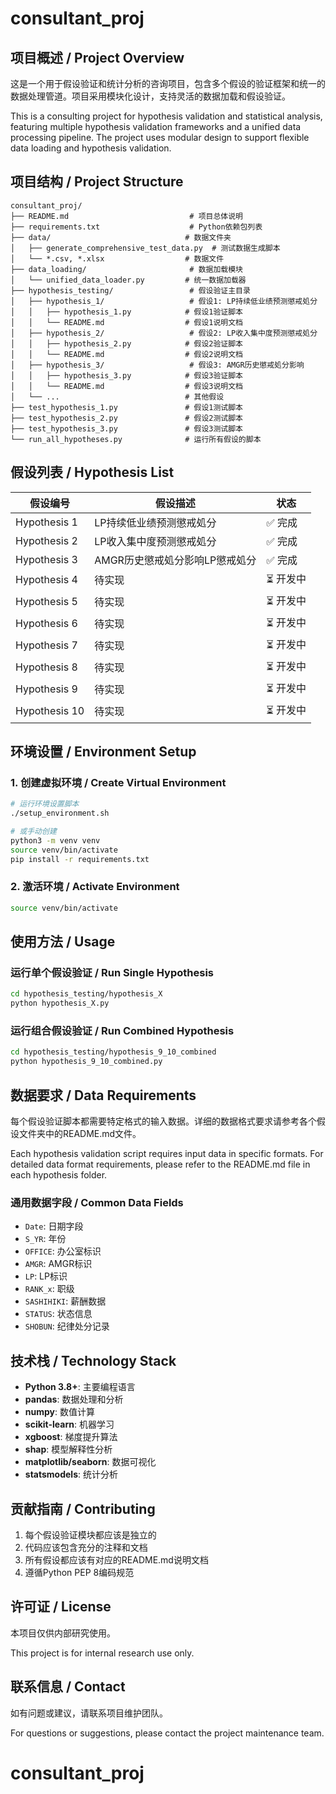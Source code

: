 # consultant_proj

## 项目概述 / Project Overview

这是一个用于假设验证和统计分析的咨询项目，包含多个假设的验证框架和统一的数据处理管道。项目采用模块化设计，支持灵活的数据加载和假设验证。

This is a consulting project for hypothesis validation and statistical analysis, featuring multiple hypothesis validation frameworks and a unified data processing pipeline. The project uses modular design to support flexible data loading and hypothesis validation.

## 项目结构 / Project Structure

```
consultant_proj/
├── README.md                           # 项目总体说明
├── requirements.txt                    # Python依赖包列表
├── data/                              # 数据文件夹
│   ├── generate_comprehensive_test_data.py  # 测试数据生成脚本
│   └── *.csv, *.xlsx                  # 数据文件
├── data_loading/                       # 数据加载模块
│   └── unified_data_loader.py         # 统一数据加载器
├── hypothesis_testing/                 # 假设验证主目录
│   ├── hypothesis_1/                   # 假设1: LP持续低业绩预测懲戒処分
│   │   ├── hypothesis_1.py            # 假设1验证脚本
│   │   └── README.md                  # 假设1说明文档
│   ├── hypothesis_2/                   # 假设2: LP收入集中度预测懲戒処分
│   │   ├── hypothesis_2.py            # 假设2验证脚本
│   │   └── README.md                  # 假设2说明文档
│   ├── hypothesis_3/                   # 假设3: AMGR历史懲戒処分影响
│   │   ├── hypothesis_3.py            # 假设3验证脚本
│   │   └── README.md                  # 假设3说明文档
│   └── ...                            # 其他假设
├── test_hypothesis_1.py               # 假设1测试脚本
├── test_hypothesis_2.py               # 假设2测试脚本
├── test_hypothesis_3.py               # 假设3测试脚本
└── run_all_hypotheses.py              # 运行所有假设的脚本
```

## 假设列表 / Hypothesis List

| 假设编号 | 假设描述 | 状态 |
|---------|---------|------|
| Hypothesis 1 | LP持续低业绩预测懲戒処分 | ✅ 完成 |
| Hypothesis 2 | LP收入集中度预测懲戒処分 | ✅ 完成 |
| Hypothesis 3 | AMGR历史懲戒処分影响LP懲戒処分 | ✅ 完成 |
| Hypothesis 4 | 待实现 | ⏳ 开发中 |
| Hypothesis 5 | 待实现 | ⏳ 开发中 |
| Hypothesis 6 | 待实现 | ⏳ 开发中 |
| Hypothesis 7 | 待实现 | ⏳ 开发中 |
| Hypothesis 8 | 待实现 | ⏳ 开发中 |
| Hypothesis 9 | 待实现 | ⏳ 开发中 |
| Hypothesis 10 | 待实现 | ⏳ 开发中 |

## 环境设置 / Environment Setup

### 1. 创建虚拟环境 / Create Virtual Environment

```bash
# 运行环境设置脚本
./setup_environment.sh

# 或手动创建
python3 -m venv venv
source venv/bin/activate
pip install -r requirements.txt
```

### 2. 激活环境 / Activate Environment

```bash
source venv/bin/activate
```

## 使用方法 / Usage

### 运行单个假设验证 / Run Single Hypothesis

```bash
cd hypothesis_testing/hypothesis_X
python hypothesis_X.py
```

### 运行组合假设验证 / Run Combined Hypothesis

```bash
cd hypothesis_testing/hypothesis_9_10_combined
python hypothesis_9_10_combined.py
```

## 数据要求 / Data Requirements

每个假设验证脚本都需要特定格式的输入数据。详细的数据格式要求请参考各个假设文件夹中的README.md文件。

Each hypothesis validation script requires input data in specific formats. For detailed data format requirements, please refer to the README.md file in each hypothesis folder.

### 通用数据字段 / Common Data Fields

- `Date`: 日期字段
- `S_YR`: 年份
- `OFFICE`: 办公室标识
- `AMGR`: AMGR标识
- `LP`: LP标识
- `RANK_x`: 职级
- `SASHIHIKI`: 薪酬数据
- `STATUS`: 状态信息
- `SHOBUN`: 纪律处分记录

## 技术栈 / Technology Stack

- **Python 3.8+**: 主要编程语言
- **pandas**: 数据处理和分析
- **numpy**: 数值计算
- **scikit-learn**: 机器学习
- **xgboost**: 梯度提升算法
- **shap**: 模型解释性分析
- **matplotlib/seaborn**: 数据可视化
- **statsmodels**: 统计分析

## 贡献指南 / Contributing

1. 每个假设验证模块都应该是独立的
2. 代码应该包含充分的注释和文档
3. 所有假设都应该有对应的README.md说明文档
4. 遵循Python PEP 8编码规范

## 许可证 / License

本项目仅供内部研究使用。

This project is for internal research use only.

## 联系信息 / Contact

如有问题或建议，请联系项目维护团队。

For questions or suggestions, please contact the project maintenance team.
# consultant_proj

